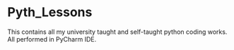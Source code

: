 # Pyth_Lessons
This contains all my university taught and self-taught python coding works. All performed in PyCharm IDE.
